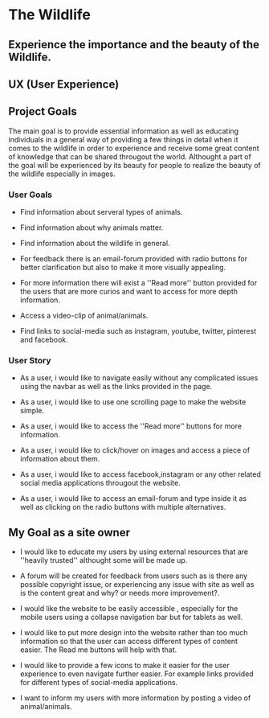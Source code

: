 # The Wildlife
## Experience the importance and the beauty of the Wildlife.

## UX (User Experience)


## Project Goals
The main goal is to provide essential information as well as educating individuals in a general way of providing a few things in detail when it comes to the wildlife in order to experience and receive some great content of knowledge that can be shared througout the world. Althought a part of the goal will be experienced by its beauty for people to realize the beauty of the wildlife especially in images.

### User Goals

- Find information about serveral types of animals.

- Find information about why animals matter.

- Find information about the wildlife in general.

- For feedback there is an email-forum provided with radio buttons for better clarification but also to make it more visually appealing.

- For more information there will exist a ''Read more'' button provided for the users that are more curios and want to access for more depth information.

- Access a video-clip of animal/animals.

- Find links to social-media such as instagram, youtube, twitter, pinterest and facebook.

### User Story
- As a user, i would like to navigate easily without any complicated issues using the navbar as well as the links provided in the page.

- As a user, i would like to use one scrolling page to make the website simple.

- As a user, i would like to access the ''Read more'' buttons for more information.

- As a user, i would like to click/hover on images and access a piece of information about them.

- As a user, i would like to access facebook,instagram or any other related social media applications througout the website.

- As a user, i would like to access an email-forum and type inside it as well as clicking on the radio buttons with multiple alternatives.

## My Goal as a site owner
- I would like to educate my users by using external resources that are ''heavily trusted'' althought some will be made up.

- A forum will be created for feedback from users such as is there any possible copyright issue, or experiencing any issue with site as well as is the content great and why? or needs more improvement?.

- I would like the website to be easily accessible , especially for the mobile users using a collapse navigation bar but for tablets as well.

- I would like to put more design into the website rather than too much information so that the user can access different types of content easier. The Read me buttons will help with that.

- I would like to provide a few icons to make it easier for the user experience to even navigate further easier. For example links provided for different types of social-media applications.

- I want to inform my users with more information by posting a video of animal/animals.



